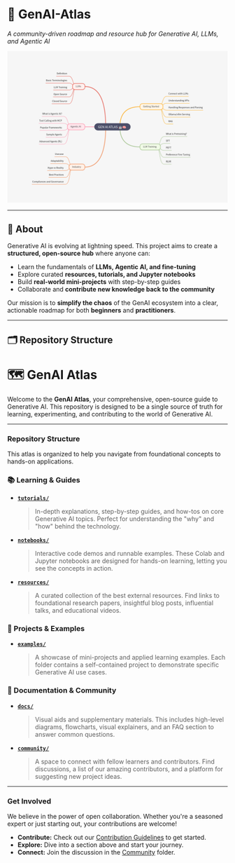 # 🌌 GenAI-Atlas  
*A community-driven roadmap and resource hub for Generative AI, LLMs, and Agentic AI*  

![roadmap-banner](docs/roadmap_visuals/roadmap.png)  

---

## 📌 About
Generative AI is evolving at lightning speed. This project aims to create a **structured, open-source hub** where anyone can:  
- Learn the fundamentals of **LLMs, Agentic AI, and fine-tuning**  
- Explore curated **resources, tutorials, and Jupyter notebooks**  
- Build **real-world mini-projects** with step-by-step guides  
- Collaborate and **contribute new knowledge back to the community**  

Our mission is to **simplify the chaos** of the GenAI ecosystem into a clear, actionable roadmap for both **beginners** and **practitioners**.  

---

## 🗂 Repository Structure
# 🗺️ GenAI Atlas

Welcome to the **GenAI Atlas**, your comprehensive, open-source guide to Generative AI. This repository is designed to be a single source of truth for learning, experimenting, and contributing to the world of Generative AI.

---

### Repository Structure

This atlas is organized to help you navigate from foundational concepts to hands-on applications.

### 📚 Learning & Guides

* **[`tutorials/`](tutorials/)**
    > In-depth explanations, step-by-step guides, and how-tos on core Generative AI topics. Perfect for understanding the "why" and "how" behind the technology.

* **[`notebooks/`](notebooks/)**
    > Interactive code demos and runnable examples. These Colab and Jupyter notebooks are designed for hands-on learning, letting you see the concepts in action.

* **[`resources/`](resources/)**
    > A curated collection of the best external resources. Find links to foundational research papers, insightful blog posts, influential talks, and educational videos.

### 🚀 Projects & Examples

* **[`examples/`](examples/)**
    > A showcase of mini-projects and applied learning examples. Each folder contains a self-contained project to demonstrate specific Generative AI use cases.

### 📖 Documentation & Community

* **[`docs/`](docs/)**
    > Visual aids and supplementary materials. This includes high-level diagrams, flowcharts, visual explainers, and an FAQ section to answer common questions.

* **[`community/`](community/)**
    > A space to connect with fellow learners and contributors. Find discussions, a list of our amazing contributors, and a platform for suggesting new project ideas.

---

### Get Involved

We believe in the power of open collaboration. Whether you're a seasoned expert or just starting out, your contributions are welcome!

* **Contribute:** Check out our [Contribution Guidelines](CONTRIBUTING.md) to get started.
* **Explore:** Dive into a section above and start your journey.
* **Connect:** Join the discussion in the [Community](community/) folder.
